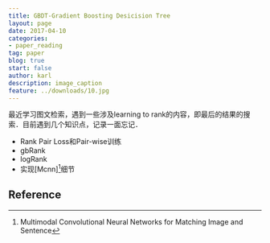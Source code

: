 ```yaml
---
title: GBDT-Gradient Boosting Desicision Tree
layout: page
date: 2017-04-10
categories: 
- paper_reading
tag: paper
blog: true
start: false
author: karl
description: image_caption
feature: ../downloads/10.jpg
--- 
```


最近学习图文检索，遇到一些涉及learning to rank的内容，即最后的结果的搜索．目前遇到几个知识点，记录一面忘记．  
* Rank Pair Loss和Pair-wise训练　　
* gbRank  
* logRank  
* 实现[Mcnn][^1]细节  


## Reference  
[^1]: Multimodal Convolutional Neural Networks for Matching Image and Sentence